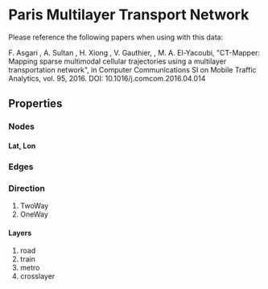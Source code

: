 # Paris Multilayer Transport Network

Please reference the following papers when using with this data:

F. Asgari , A. Sultan , H. Xiong , V. Gauthier, , M. A. El-Yacoubi, "CT-Mapper: Mapping sparse multimodal cellular trajectories using a multilayer transportation network", in Computer Communications SI on Mobile Traffic Analytics, vol. 95, 2016. DOI: 10.1016/j.comcom.2016.04.014

## Properties
### Nodes
#### Lat, Lon

### Edges

### Direction
1. TwoWay
2. OneWay

#### Layers
1. road
2. train
3. metro
4. crosslayer
